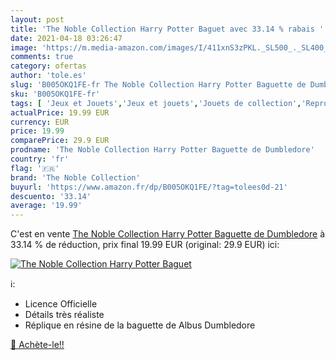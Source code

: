 ```yaml
---
layout: post
title: 'The Noble Collection Harry Potter Baguet avec 33.14 % rabais '
date: 2021-04-18 03:26:47
image: 'https://m.media-amazon.com/images/I/411xnS3zPKL._SL500_._SL400_.jpg'
comments: true
category: ofertas
author: 'tole.es'
slug: 'B005OKQ1FE-fr The Noble Collection Harry Potter Baguette de Dumbledore'
sku: 'B005OKQ1FE-fr'
tags: [ 'Jeux et Jouets','Jeux et jouets','Jouets de collection','Reproductions et répliques','Reproductions, statues et bustes','the noble collection', ]
actualPrice: 19.99 EUR
currency: EUR
price: 19.99
comparePrice: 29.9 EUR
prodname: 'The Noble Collection Harry Potter Baguette de Dumbledore'
country: 'fr'
flag: '🇫🇷'
brand: 'The Noble Collection'
buyurl: 'https://www.amazon.fr/dp/B005OKQ1FE/?tag=tolees0d-21'
descuento: '33.14'
average: '19.99'
---
```


C'est en vente [The Noble Collection Harry Potter Baguette de Dumbledore](https://www.amazon.fr/dp/B005OKQ1FE/?tag=tolees0d-21)  à  33.14 % de réduction, prix final  19.99 EUR (original: 29.9 EUR) ici:

[![The Noble Collection Harry Potter Baguet](https://m.media-amazon.com/images/I/411xnS3zPKL._SL500_._SL400_.jpg)](https://www.amazon.fr/dp/B005OKQ1FE/?tag=tolees0d-21)

ℹ️:

- Licence Officielle
- Détails très réaliste
- Réplique en résine de la baguette de Albus Dumbledore

[🛒 Achète-le!!](https://www.amazon.fr/dp/B005OKQ1FE/?tag=tolees0d-21)
